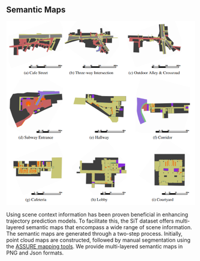 ## Semantic Maps
<!-- 
<p>
  <img src="./images/semantic_maps.png" alt>
    <em align="center">Visualization of semantic maps for each location.</em>
</p>
 -->

![Demo_data Illustration](https://github.com/SPALaboratory/SiT-Dataset/blob/main/images/semantic_maps.png)

Using scene context information has been proven beneficial in enhancing trajectory prediction models. To facilitate this, the SiT dataset offers multi-layered semantic maps that encompass a wide range of scene information.
The semantic maps are generated through a two-step process. Initially, point cloud maps are constructed, followed by manual segmentation using the <a href="https://github.com/hatem-darweesh/assuremappingtools">ASSURE mapping tools</a>. 
We provide multi-layered semantic maps in PNG and Json formats.
